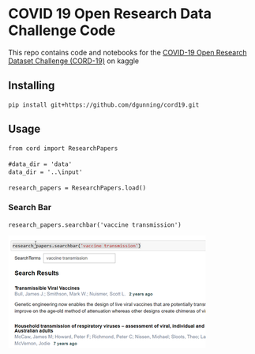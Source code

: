 # COVID 19 Open Research Data Challenge Code
This repo contains code and notebooks for the [COVID-19 Open Research Dataset Challenge (CORD-19)](https://www.kaggle.com/allen-institute-for-ai/CORD-19-research-challenge)
on kaggle

## Installing

```{bash}
pip install git+https://github.com/dgunning/cord19.git
```

## Usage

```{python}
from cord import ResearchPapers

#data_dir = 'data'
data_dir = '..\input'

research_papers = ResearchPapers.load()
```

### Search Bar
```{python}
research_papers.searchbar('vaccine transmission')
```
![Cord Searchbar](images/searchbar.png)
